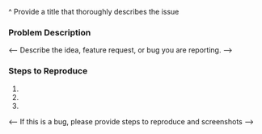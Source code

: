 ^ Provide a title that thoroughly describes the issue

### Problem Description

<-- Describe the idea, feature request, or bug you are reporting. -->

### Steps to Reproduce

1.
2.
3.

<-- If this is a bug, please provide steps to reproduce and screenshots -->
